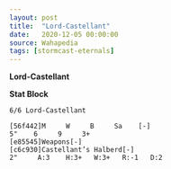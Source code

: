 ```yaml
---
layout: post
title:  "Lord-Castellant"
date:   2020-12-05 00:00:00
source: Wahapedia
tags: [stormcast-eternals]
---
```


**Lord-Castellant**

**Stat Block**
```
6/6 Lord-Castellant
```

```
[56f442]M     W     B     Sa    [-]
5"    6     9     3+    
[e85545]Weapons[-]
[c6c930]Castellant’s Halberd[-]
2"     A:3    H:3+   W:3+   R:-1   D:2   
```
    